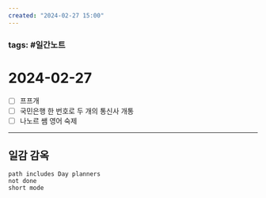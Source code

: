 ```yaml
---
created: "2024-02-27 15:00"
---
```


### tags: #일간노트
  
# 2024-02-27 
- [ ] 프프개
- [ ] 국민은행 한 번호로 두 개의 통신사 개통
- [ ] 나노르 쌤 영어 숙제
  
---  
## 일감 감옥  
```tasks  
path includes Day planners
not done  
short mode  
```
